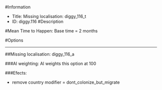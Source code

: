 #Information
 - Title: Missing localisation: diggy_116_t
 - ID: diggy.116
#Description

#Mean Time to Happen:
Base time = 2 months

#Options

___
##Missing localisation: diggy_116_a

###AI weighting:
AI weights this option at 100


###Efects:<ul><li>remove country modifier = dont_colonize_but_migrate</li></ul>
